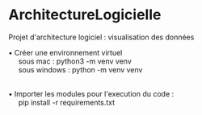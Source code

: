 # ArchitectureLogicielle
Projet d'architecture logiciel : visualisation des données

• Créer une environnement virtuel <br/>
&nbsp;&nbsp;&nbsp;&nbsp;&nbsp;sous mac : python3 -m venv venv<br/>
&nbsp;&nbsp;&nbsp;&nbsp;&nbsp;sous windows : python -m venv venv<br/><br/>

• Importer les modules pour l'execution du code :<br/>
&nbsp;&nbsp;&nbsp;&nbsp;&nbsp;pip install -r requirements.txt<br/>
